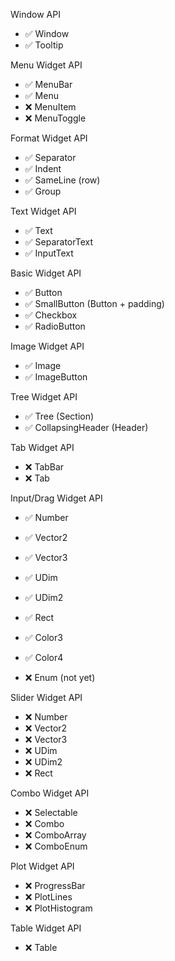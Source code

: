 Window API
  - ✅ Window
  - ✅ Tooltip

Menu Widget API
  - ✅ MenuBar
  - ✅ Menu
  - ❌ MenuItem
  - ❌ MenuToggle

Format Widget API
  - ✅ Separator
  - ✅ Indent
  - ✅ SameLine (row)
  - ✅ Group

Text Widget API
  - ✅ Text
  - ✅ SeparatorText
  - ✅ InputText

Basic Widget API
  - ✅ Button
  - ✅ SmallButton (Button + padding)
  - ✅ Checkbox
  - ✅ RadioButton

Image Widget API
  - ✅ Image
  - ✅ ImageButton

Tree Widget API
  - ✅ Tree (Section)
  - ✅ CollapsingHeader (Header)

Tab Widget API
  - ❌ TabBar
  - ❌ Tab

Input/Drag Widget API
  - ✅ Number
  - ✅ Vector2
  - ✅ Vector3
  - ✅ UDim
  - ✅ UDim2
  
  - ✅ Rect
  - ✅ Color3
  - ✅ Color4
  - ❌ Enum (not yet)

Slider Widget API
  - ❌ Number
  - ❌ Vector2
  - ❌ Vector3
  - ❌ UDim
  - ❌ UDim2
  - ❌ Rect

Combo Widget API
  - ❌ Selectable
  - ❌ Combo
  - ❌ ComboArray
  - ❌ ComboEnum

Plot Widget API
  - ❌ ProgressBar
  - ❌ PlotLines
  - ❌ PlotHistogram

Table Widget API
  - ❌ Table

